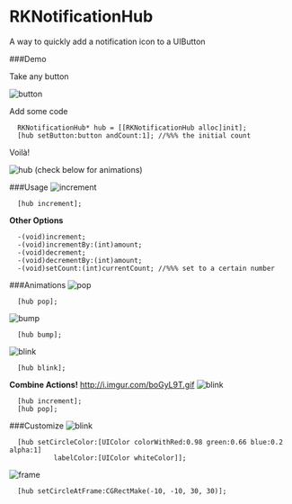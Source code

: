 RKNotificationHub
=================

A way to quickly add a notification icon to a UIButton

###Demo

Take any button

![button](http://i.imgur.com/MkFvakk.png?1)

Add some code
``` objc
  RKNotificationHub* hub = [[RKNotificationHub alloc]init];
  [hub setButton:button andCount:1]; //%%% the initial count
```
Voilà!

![hub](http://i.imgur.com/boGyL9T.gif) (check below for animations)

###Usage
![increment](http://i.imgur.com/zpgkNtE.gif)
``` objc
  [hub increment];
```
__Other Options__
``` objc
  -(void)increment;
  -(void)incrementBy:(int)amount;
  -(void)decrement;
  -(void)decrementBy:(int)amount;
  -(void)setCount:(int)currentCount; //%%% set to a certain number
```

###Animations
![pop](http://i.imgur.com/g6tMepj.gif)
``` objc
  [hub pop];
```

![bump](http://i.imgur.com/B2l0LDJ.gif)
``` objc
  [hub bump];
```

![blink](http://i.imgur.com/9XJ8dfP.gif)
``` objc
  [hub blink];
```

__Combine Actions!__
http://i.imgur.com/boGyL9T.gif
![blink](http://i.imgur.com/boGyL9T.gif)
``` objc
  [hub increment];
  [hub pop];
```

###Customize
![blink](http://i.imgur.com/Ftbrh87.gif)
``` objc
  [hub setCircleColor:[UIColor colorWithRed:0.98 green:0.66 blue:0.2 alpha:1] 
           labelColor:[UIColor whiteColor]];
```

![frame](http://i.imgur.com/6w9WaO4.png?1)
```objc
  [hub setCircleAtFrame:CGRectMake(-10, -10, 30, 30)];
```
